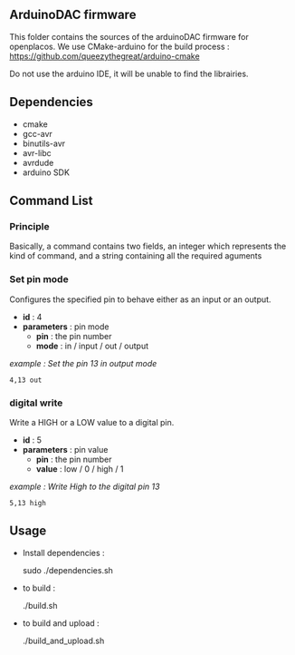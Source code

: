 ArduinoDAC firmware
---------------------------
This folder contains the sources of the arduinoDAC firmware for openplacos.
We use CMake-arduino for the build process : https://github.com/queezythegreat/arduino-cmake 

Do not use the arduino IDE, it will be unable to find the librairies.

Dependencies
--------------------------
* cmake
* gcc-avr
* binutils-avr 
* avr-libc 
* avrdude
* arduino SDK

Command List
--------------------------
### Principle
Basically, a command contains two fields, an integer which represents the kind of command, and a string containing all the required aguments
### Set pin mode
Configures the specified pin to behave either as an input or an output.

* **id** : 4
* **parameters** : pin mode
  * **pin** : the pin number
  * **mode** : in / input / out / output

*example : Set the pin 13 in output mode*

```
4,13 out 
```

### digital write
Write a HIGH or a LOW value to a digital pin.

* **id** : 5
* **parameters** : pin value
  * **pin** : the pin number
  * **value** : low / 0 / high / 1

*example : Write High to the digital pin 13*

```
5,13 high
```

Usage
---------------------------
* Install dependencies :
  
    sudo ./dependencies.sh

* to build :

    ./build.sh

* to build and upload :

    ./build_and_upload.sh
    
